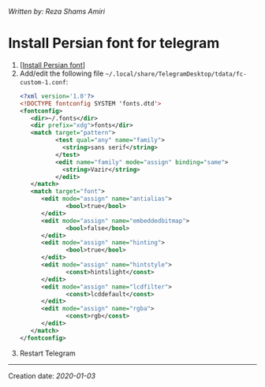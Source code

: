 _Written by: Reza Shams Amiri_
# Install Persian font for telegram


1. [[Install Persian font][IPF]]
2. Add/edit the following file `~/.local/share/TelegramDesktop/tdata/fc-custom-1.conf`:
    ``` xml
    <?xml version='1.0'?>
    <!DOCTYPE fontconfig SYSTEM 'fonts.dtd'>
    <fontconfig>
       <dir>~/.fonts</dir>
       <dir prefix="xdg">fonts</dir>
       <match target="pattern">
              <test qual="any" name="family">
                <string>sans serif</string>
              </test>
              <edit name="family" mode="assign" binding="same">
                <string>Vazir</string>
              </edit>
       </match>
       <match target="font">
          <edit mode="assign" name="antialias">
                 <bool>true</bool>
          </edit>
          <edit mode="assign" name="embeddedbitmap">
                 <bool>false</bool>
          </edit>
          <edit mode="assign" name="hinting">
                 <bool>true</bool>
          </edit>
          <edit mode="assign" name="hintstyle">
                 <const>hintslight</const>
          </edit>
          <edit mode="assign" name="lcdfilter">
                 <const>lcddefault</const>
          </edit>
          <edit mode="assign" name="rgba">
                 <const>rgb</const>
          </edit>
       </match>
    </fontconfig>
    ```
1. Restart Telegram

* * *
Creation date: _2020-01-03_

[IPF]: /fix/install-Persian-or-Farsi-font